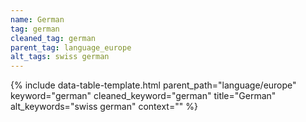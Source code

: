 ```yaml
---
name: German
tag: german
cleaned_tag: german
parent_tag: language_europe
alt_tags: swiss german
---
```


{% include data-table-template.html 
  parent_path="language/europe" 
  keyword="german" 
  cleaned_keyword="german" 
  title="German"
  alt_keywords="swiss german"
  context=""
%}

